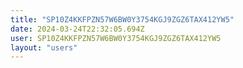 ```yaml
---
title: "SP10Z4KKFPZN57W6BW0Y3754KGJ9ZGZ6TAX412YW5"
date: 2024-03-24T22:32:05.694Z
user: SP10Z4KKFPZN57W6BW0Y3754KGJ9ZGZ6TAX412YW5
layout: "users"
---
```

    